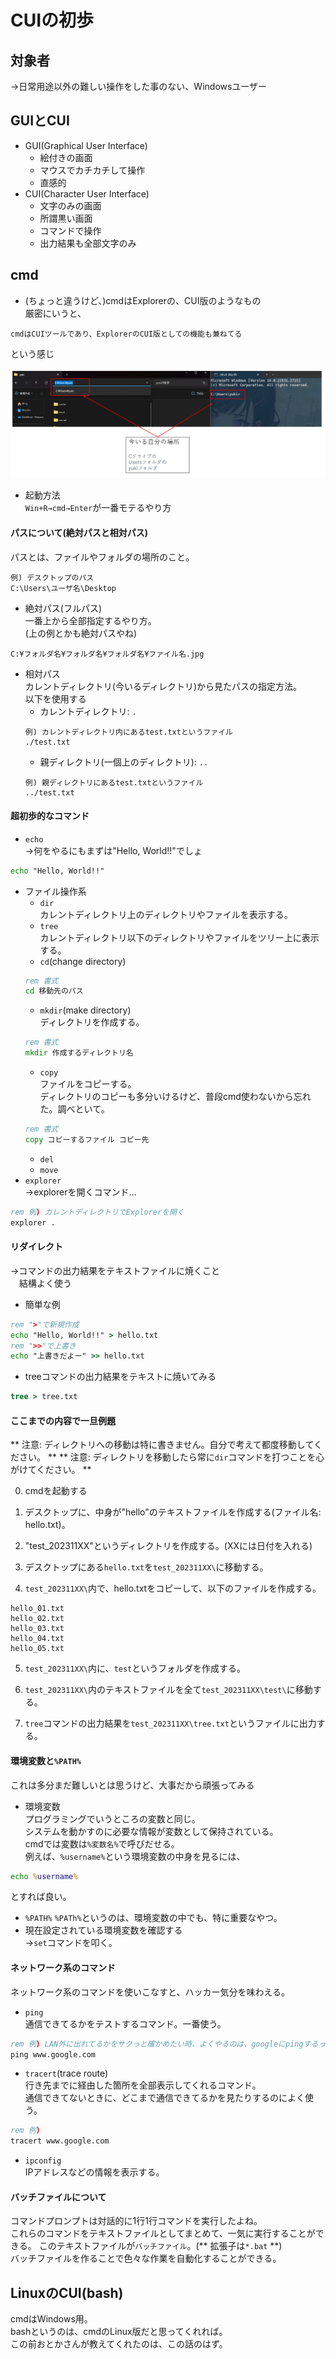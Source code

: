 # CUIの初歩
## 対象者
→日常用途以外の難しい操作をした事のない、Windowsユーザー

## GUIとCUI
- GUI(Graphical User Interface)
  - 絵付きの画面
  - マウスでカチカチして操作
  - 直感的
- CUI(Character User Interface)
  - 文字のみの画面
  - 所謂黒い画面
  - コマンドで操作
  - 出力結果も全部文字のみ

## cmd  
- (ちょっと違うけど、)cmdはExplorerの、CUI版のようなもの  
厳密にいうと、  
```
cmdはCUIツールであり、ExplorerのCUI版としての機能も兼ねてる
```
という感じ

![image](./img/explorer_cmd.png)

- 起動方法  
`Win+R→cmd→Enter`が一番モテるやり方

#### パスについて(絶対パスと相対パス)  
パスとは、ファイルやフォルダの場所のこと。
```
例) デスクトップのパス
C:\Users\ユーザ名\Desktop
```
- 絶対パス(フルパス)  
一番上から全部指定するやり方。  
(上の例とかも絶対パスやね)
```
C:¥フォルダ名¥フォルダ名¥フォルダ名¥ファイル名.jpg
```

- 相対パス  
カレントディレクトリ(今いるディレクトリ)から見たパスの指定方法。  
以下を使用する
  - カレントディレクトリ: `.`
  ```
  例) カレントディレクトリ内にあるtest.txtというファイル
  ./test.txt
  ```
  - 親ディレクトリ(一個上のディレクトリ): `..`
  ```
  例) 親ディレクトリにあるtest.txtというファイル
  ../test.txt
  ```

#### 超初歩的なコマンド
- `echo`  
→何をやるにもまずは"Hello, World!!"でしょ
```bat
echo "Hello, World!!"
```
- ファイル操作系
  - `dir`  
  カレントディレクトリ上のディレクトリやファイルを表示する。
  - `tree`  
  カレントディレクトリ以下のディレクトリやファイルをツリー上に表示する。
  - `cd`(change directory)  
  ```bat
  rem 書式
  cd 移動先のパス
  ```
  - `mkdir`(make directory)  
  ディレクトリを作成する。
  ```bat
  rem 書式
  mkdir 作成するディレクトリ名
  ```
  - `copy`  
  ファイルをコピーする。  
  ディレクトリのコピーも多分いけるけど、普段cmd使わないから忘れた。調べといて。
  ```bat
  rem 書式
  copy コピーするファイル コピー先
  ```
  - `del`
  - `move`
- `explorer`  
→explorerを開くコマンド…
```bat
rem 例) カレントディレクトリでExplorerを開く
explorer .
```

#### リダイレクト  
→コマンドの出力結果をテキストファイルに焼くこと  
　結構よく使う
  - 簡単な例
  ```bat
  rem ">"で新規作成
  echo "Hello, World!!" > hello.txt
  rem ">>"で上書き
  echo "上書きだよー" >> hello.txt
  ```
  - treeコマンドの出力結果をテキストに焼いてみる
  ```bat
  tree > tree.txt
  ```


#### ここまでの内容で一旦例題
** 注意: ディレクトリへの移動は特に書きません。自分で考えて都度移動してください。 **
** 注意: ディレクトリを移動したら常に`dir`コマンドを打つことを心がけてください。 **

0. cmdを起動する

1. デスクトップに、中身が"hello"のテキストファイルを作成する(ファイル名: hello.txt)。

2. "test_202311XX"というディレクトリを作成する。(XXには日付を入れる)

3. デスクトップにある`hello.txt`を`test_202311XX\`に移動する。

4. `test_202311XX\`内で、hello.txtをコピーして、以下のファイルを作成する。
```
hello_01.txt
hello_02.txt
hello_03.txt
hello_04.txt
hello_05.txt
```

5. `test_202311XX\`内に、`test`というフォルダを作成する。

6. `test_202311XX\`内のテキストファイルを全て`test_202311XX\test\`に移動する。

7. `tree`コマンドの出力結果を`test_202311XX\tree.txt`というファイルに出力する。

#### 環境変数と`%PATH%`  
これは多分まだ難しいとは思うけど、大事だから頑張ってみる
  - 環境変数  
  プログラミングでいうところの変数と同じ。  
  システムを動かすのに必要な情報が変数として保持されている。  
  cmdでは変数は`%変数名%`で呼びだせる。  
  例えば、`%username%`という環境変数の中身を見るには、
  ```bat
  echo %username%
  ```
  とすれば良い。
  - `%PATH%`
  `%PATh%`というのは、環境変数の中でも、特に重要なやつ。
  - 現在設定されている環境変数を確認する  
  →`set`コマンドを叩く。

#### ネットワーク系のコマンド  
ネットワーク系のコマンドを使いこなすと、ハッカー気分を味わえる。
  - `ping`  
  通信できてるかをテストするコマンド。一番使う。  
  ```bat
  rem 例) LAN外に出れてるかをサクっと確かめたい時、よくやるのは、googleにpingするってやつ
  ping www.google.com
  ```
  - `tracert`(trace route)  
  行き先までに経由した箇所を全部表示してくれるコマンド。  
  通信できてないときに、どこまで通信できてるかを見たりするのによく使う。
  ```bat
  rem 例)
  tracert www.google.com
  ```
  - `ipconfig`  
  IPアドレスなどの情報を表示する。

#### バッチファイルについて  
コマンドプロンプトは対話的に1行1行コマンドを実行したよね。  
これらのコマンドをテキストファイルとしてまとめて、一気に実行することができる。
このテキストファイルが`バッチファイル`。(** 拡張子は`*.bat` **)  
バッチファイルを作ることで色々な作業を自動化することができる。

## LinuxのCUI(bash)
cmdはWindows用。  
bashというのは、cmdのLinux版だと思ってくれれば。  
この前おとかさんが教えてくれたのは、この話のはず。  
